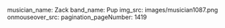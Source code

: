 musician_name: Zack
band_name: Pup
img_src: images/musician1087.png
onmouseover_src: 
pagination_pageNumber: 1419